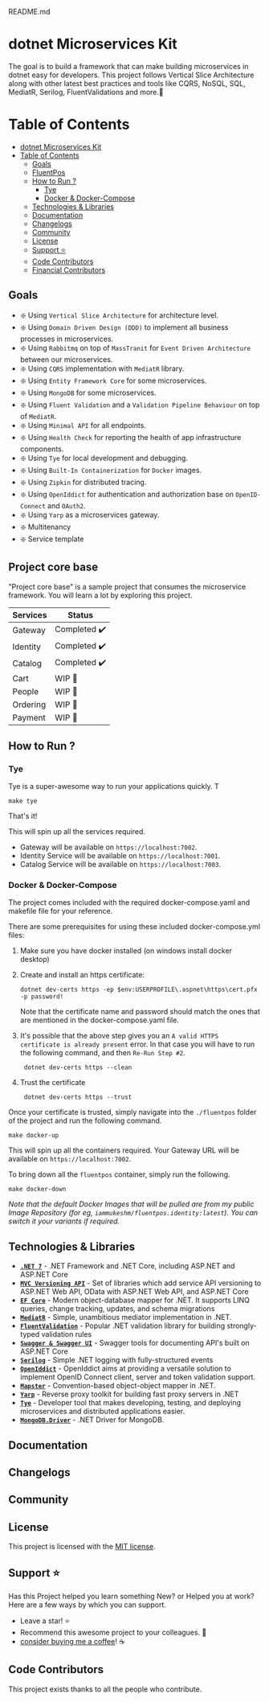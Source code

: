 README.md
# dotnet Microservices Kit

The goal is to build a framework that can make building microservices in dotnet easy for developers. This project follows Vertical Slice Architecture along with other latest best practices and tools like CQRS, NoSQL, SQL, MediatR, Serilog, FluentValidations and more.🚀

# Table of Contents

- [dotnet Microservices Kit](#net-microservices-boilerplate)
- [Table of Contents](#table-of-contents)
  - [Goals](#goals)
  - [FluentPos](#fluentpos)
  - [How to Run ?](#how-to-run-)
    - [Tye](#tye)
    - [Docker \& Docker-Compose](#docker--docker-compose)
  - [Technologies \& Libraries](#technologies--libraries)
  - [Documentation](#documentation)
  - [Changelogs](#changelogs)
  - [Community](#community)
  - [License](#license)
  - [Support ⭐](#support-)
  - [Code Contributors](#code-contributors)
  - [Financial Contributors](#financial-contributors)


## Goals

- :sparkle: Using `Vertical Slice Architecture` for architecture level.
- :sparkle: Using `Domain Driven Design (DDD)` to implement all business processes in microservices.
- :sparkle: Using `Rabbitmq` on top of `MassTranit` for `Event Driven Architecture` between our microservices.
- :sparkle: Using `CQRS` implementation with `MediatR` library.
- :sparkle: Using `Entity Framework Core` for some microservices.
- :sparkle: Using `MongoDB` for some microservices.
- :sparkle: Using `Fluent Validation` and a `Validation Pipeline Behaviour` on top of `MediatR`.
- :sparkle: Using `Minimal API` for all endpoints.
- :sparkle: Using `Health Check` for reporting the health of app infrastructure components.
- :sparkle: Using `Tye` for local development and debugging.
- :sparkle: Using `Built-In Containerization` for `Docker` images.
- :sparkle: Using `Zipkin` for distributed tracing.
- :sparkle: Using `OpenIddict` for authentication and authorization base on `OpenID-Connect` and `OAuth2`.
- :sparkle: Using `Yarp` as a microservices gateway.
- :sparkle: Multitenancy
- :sparkle: Service template

## Project core base

"Project core base" is a sample project that consumes the microservice framework. You will learn a lot by exploring this project.


| Services          | Status         |
| ----------------- | -------------- |
| Gateway           | Completed ✔️   |
| Identity          | Completed ✔️   |
| Catalog           | Completed ✔️   |
| Cart              | WIP       🚧   |
| People            | WIP       🚧   |
| Ordering          | WIP       🚧   |
| Payment           | WIP       🚧   |

## How to Run ?

### Tye
Tye is a super-awesome way to run your applications quickly. T

```
make tye
```

That's it! 

This will spin up all the services required. 
- Gateway will be available on `https://localhost:7002`.
- Identity Service will be available on `https://localhost:7001`.
- Catalog Service will be available on `https://localhost:7003`.

### Docker & Docker-Compose
The project comes included with the required docker-compose.yaml and makefile file for your reference.

There are some prerequisites for using these included docker-compose.yml files:

1) Make sure you have docker installed (on windows install docker desktop)

2) Create and install an https certificate:

    ```
    dotnet dev-certs https -ep $env:USERPROFILE\.aspnet\https\cert.pfx -p password!
    ```

    Note that the certificate name and password should match the ones that are mentioned in the docker-compose.yaml file.

3) It's possible that the above step gives you an `A valid HTTPS certificate is already present` error.
   In that case you will have to run the following command, and then  `Re-Run Step #2`.

    ```
     dotnet dev-certs https --clean
    ```

4) Trust the certificate

    ```
     dotnet dev-certs https --trust
    ```
Once your certificate is trusted, simply navigate into the `./fluentpos` folder of the project and run the following command.

```
make docker-up
```

This will spin up all the containers required. Your Gateway URL will be available on `https://localhost:7002`.

To bring down all the `fluentpos` container, simply run the following.

```
make docker-down
```

*Note that the default Docker Images that will be pulled are from my public Image Repository (for eg, `iammukeshm/fluentpos.identity:latest`). You can switch it your variants if required.*

## Technologies & Libraries

- **[`.NET 7`](https://dotnet.microsoft.com/download)** - .NET Framework and .NET Core, including ASP.NET and ASP.NET Core
- **[`MVC Versioning API`](https://github.com/microsoft/aspnet-api-versioning)** - Set of libraries which add service API versioning to ASP.NET Web API, OData with ASP.NET Web API, and ASP.NET Core
- **[`EF Core`](https://github.com/dotnet/efcore)** - Modern object-database mapper for .NET. It supports LINQ queries, change tracking, updates, and schema migrations
- **[`MediatR`](https://github.com/jbogard/MediatR)** - Simple, unambitious mediator implementation in .NET.
- **[`FluentValidation`](https://github.com/FluentValidation/FluentValidation)** - Popular .NET validation library for building strongly-typed validation rules
- **[`Swagger & Swagger UI`]()** - Swagger tools for documenting API's built on ASP.NET Core
- **[`Serilog`](https://github.com/serilog/serilog)** - Simple .NET logging with fully-structured events
- **[`OpenIddict`](https://github.com/openiddict/openiddict-core)** - OpenIddict aims at providing a versatile solution to implement OpenID Connect client, server and token validation support.
- **[`Mapster`](https://github.com/MapsterMapper/Mapster)** - Convention-based object-object mapper in .NET.
- **[`Yarp`](https://github.com/microsoft/reverse-proxy)** - Reverse proxy toolkit for building fast proxy servers in .NET
- **[`Tye`](https://github.com/dotnet/tye)** - Developer tool that makes developing, testing, and deploying microservices and distributed applications easier.
- **[`MongoDB.Driver`](https://github.com/mongodb/mongo-csharp-driver)** - .NET Driver for MongoDB.

## Documentation


## Changelogs

## Community

## License

This project is licensed with the [MIT license](LICENSE).


## Support ⭐

Has this Project helped you learn something New? or Helped you at work?
Here are a few ways by which you can support.

-   Leave a star! ⭐
-   Recommend this awesome project to your colleagues. 🥇
-   [consider buying me a coffee](https://buymeacoffee.com/nguyencaoan
)! ☕


## Code Contributors

This project exists thanks to all the people who contribute.

